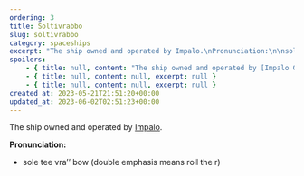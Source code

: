 ```yaml
---
ordering: 3
title: Soltivrabbo
slug: soltivrabbo
category: spaceships
excerpt: "The ship owned and operated by Impalo.\nPronunciation:\n\nsole tee vra’’ bow (double emphasis means rol..."
spoilers:
    - { title: null, content: "The ship owned and operated by [Impalo Galino](/category/characters/impalo). Noted for having drawn more work on [Tessyas](/category/planets-cities/tessyas) than any other. The ship and all of its crew were arrested by [Admiral Telencia](/category/characters/rosh-telencia) on [Lairia](/category/planets-cities/lairia) for smuggling animals.\r\n\r\n**Pronunciation:**\r\n- sole tee vra’’ bow (double emphasis means roll the r)", excerpt: 'The ship owned and operated by Impalo Galino. Noted for having drawn more work on Tessyas than any o...' }
    - { title: null, content: null, excerpt: null }
    - { title: null, content: null, excerpt: null }
created_at: 2023-05-21T21:51:20+00:00
updated_at: 2023-06-02T02:51:23+00:00
---
```

The ship owned and operated by [Impalo](/category/characters/impalo).

**Pronunciation:**
- sole tee vra’’ bow (double emphasis means roll the r)